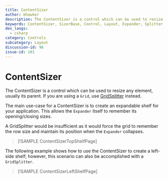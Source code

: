 ```yaml
---
title: ContentSizer
author: mhawker
description: The ContentSizer is a control which can be used to resize any element, usually its parent.
keywords: ContentSizer, SizerBase, Control, Layout, Expander, Splitter
dev_langs:
  - csharp
category: Controls
subcategory: Layout
discussion-id: 96
issue-id: 101
---
```


# ContentSizer

The ContentSizer is a control which can be used to resize any element, usually its parent. If you are using a `Grid`, use [GridSplitter](GridSplitter.md) instead.

The main use-case for a ContentSizer is to create an expandable shelf for your application. This allows the `Expander` itself to remember its opening/closing sizes.

A GridSplitter would be insufficient as it would force the grid to remember the row size and maintain its position when the `Expander` collapses.

> [!SAMPLE ContentSizerTopShelfPage]

The following example shows how to use the ContentSizer to create a left-side shelf; however, this scenario can also be accomplished with a `GridSplitter`.

> [!SAMPLE ContentSizerLeftShelfPage]
